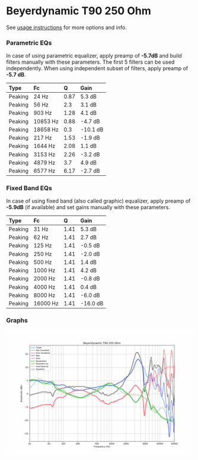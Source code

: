 # Beyerdynamic T90 250 Ohm
See [usage instructions](https://github.com/jaakkopasanen/AutoEq#usage) for more options and info.

### Parametric EQs
In case of using parametric equalizer, apply preamp of **-5.7dB** and build filters manually
with these parameters. The first 5 filters can be used independently.
When using independent subset of filters, apply preamp of **-5.7 dB**.

| Type    | Fc       |    Q | Gain     |
|:--------|:---------|:-----|:---------|
| Peaking | 24 Hz    | 0.87 | 5.3 dB   |
| Peaking | 56 Hz    | 2.3  | 3.1 dB   |
| Peaking | 903 Hz   | 1.28 | 4.1 dB   |
| Peaking | 10853 Hz | 0.88 | -4.7 dB  |
| Peaking | 18658 Hz | 0.3  | -10.1 dB |
| Peaking | 217 Hz   | 1.53 | -1.9 dB  |
| Peaking | 1644 Hz  | 2.08 | 1.1 dB   |
| Peaking | 3153 Hz  | 2.26 | -3.2 dB  |
| Peaking | 4879 Hz  | 3.7  | 4.9 dB   |
| Peaking | 6577 Hz  | 6.17 | -2.7 dB  |

### Fixed Band EQs
In case of using fixed band (also called graphic) equalizer, apply preamp of **-5.9dB**
(if available) and set gains manually with these parameters.

| Type    | Fc       |    Q | Gain     |
|:--------|:---------|:-----|:---------|
| Peaking | 31 Hz    | 1.41 | 5.3 dB   |
| Peaking | 62 Hz    | 1.41 | 2.7 dB   |
| Peaking | 125 Hz   | 1.41 | -0.5 dB  |
| Peaking | 250 Hz   | 1.41 | -2.0 dB  |
| Peaking | 500 Hz   | 1.41 | 1.4 dB   |
| Peaking | 1000 Hz  | 1.41 | 4.2 dB   |
| Peaking | 2000 Hz  | 1.41 | -0.8 dB  |
| Peaking | 4000 Hz  | 1.41 | 0.4 dB   |
| Peaking | 8000 Hz  | 1.41 | -6.0 dB  |
| Peaking | 16000 Hz | 1.41 | -16.0 dB |

### Graphs
![](./Beyerdynamic%20T90%20250%20Ohm.png)